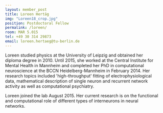 ```yaml
---
layout: member_post
title: Loreen Hertäg
img: "Loreen18_crop.jpg"
position: Postdoctoral Fellow
permalink: /loreen/
room: MAR 5.015
tel: +49 30 314 29873
email: loreen.hertaeg@tu-berlin.de
---
```

Loreen studied physics at the University of Leipzig and obtained her diploma degree in 2010. Until 2015, she worked at the Central Institute for Mental Health in Mannheim and completed her PhD in computational neuroscience at the BCCN Heidelberg-Mannheim in February 2014. Her research topics included 'high-throughput' fitting of electrophysiological data, mathematical description of single neuron and recurrent network activity as well as computational psychiatry.

Loreen joined the lab August 2015. Her current research is on the functional and computational role of different types of interneurons in neural networks.

